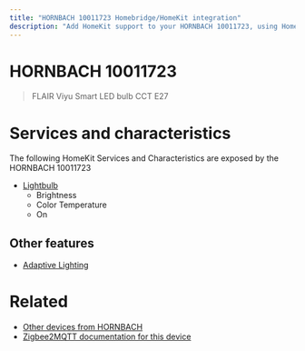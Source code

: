 ```yaml
---
title: "HORNBACH 10011723 Homebridge/HomeKit integration"
description: "Add HomeKit support to your HORNBACH 10011723, using Homebridge, Zigbee2MQTT and homebridge-z2m."
---
```

<!---
This file has been GENERATED using src/docgen/docgen.ts
DO NOT EDIT THIS FILE MANUALLY!
-->
# HORNBACH 10011723
> FLAIR Viyu Smart LED bulb CCT E27


# Services and characteristics
The following HomeKit Services and Characteristics are exposed by
the HORNBACH 10011723

* [Lightbulb](../../light.md)
  * Brightness
  * Color Temperature
  * On


## Other features
* [Adaptive Lighting](../../light.md)


# Related
* [Other devices from HORNBACH](../index.md#hornbach)
* [Zigbee2MQTT documentation for this device](https://www.zigbee2mqtt.io/devices/10011723.html)